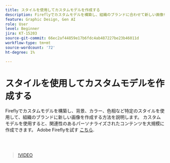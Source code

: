 ```yaml
---
title: スタイルを使用してカスタムモデルを作成する
description: Fireflyでカスタムモデルを構築し、組織のブランドに合わせて新しい画像を作成する方法を説明します
feature: Graphic Design, Gen AI
role: User
level: Beginner
jira: KT-15203
source-git-commit: 66ec2af44859e17b6fdc4ab487227be23b46011d
workflow-type: tm+mt
source-wordcount: '72'
ht-degree: 1%

---
```


# スタイルを使用してカスタムモデルを作成する

Fireflyでカスタムモデルを構築し、背景、カラー、色相など特定のスタイルを使用して、組織のブランドに新しい画像を作成する方法を説明します。 カスタムモデルを使用すると、関連性のあるパーソナライズされたコンテンツを大規模に作成できます。 Adobe Fireflyを試す [こちら](https://firefly.adobe.com/).

<br> 

>[!VIDEO](https://video.tv.adobe.com/v/3428003?quality=12&learn=on&hidetitle=true)
